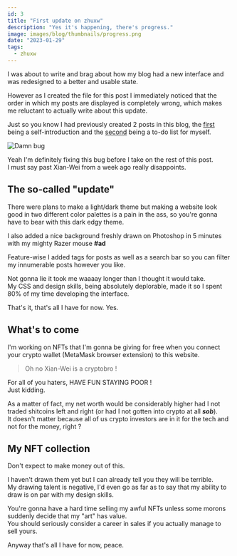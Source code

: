 ```yaml
---
id: 3
title: "First update on zhuxw"
description: "Yes it's happening, there's progress."
image: images/blog/thumbnails/progress.png
date: "2023-01-29"
tags:
  - zhuxw
---
```


I was about to write and brag about how my blog had a new interface and was redesigned to a better and usable state.

However as I created the file for this post I immediately noticed that the order in which my posts are displayed is completely wrong, which makes me reluctant to actually write about this update.

Just so you know I had previously created 2 posts in this blog, the [first](/post/hello-world) being a self-introduction and the [second](/post/todo-list) being a to-do list for myself.

![Damn bug](/images/blog/3-screenshot.png)

Yeah I'm definitely fixing this bug before I take on the rest of this post. \
I must say past Xian-Wei from a week ago really disappoints.

## The so-called "update"

There were plans to make a light/dark theme but making a website look good in two different color palettes is a pain in the ass, so you're gonna have to bear with this dark edgy theme.

I also added a nice background freshly drawn on Photoshop in 5 minutes with my mighty Razer mouse **#ad**

Feature-wise I added tags for posts as well as a search bar so you can filter my innumerable posts however you like.

Not gonna lie it took me waaaay longer than I thought it would take. \
My CSS and design skills, being absolutely deplorable, made it so I spent 80% of my time developing the interface.

That's it, that's all I have for now. Yes.

## What's to come

I'm working on NFTs that I'm gonna be giving for free when you connect your crypto wallet (MetaMask browser extension) to this website.

> Oh no Xian-Wei is a cryptobro !

For all of you haters, HAVE FUN STAYING POOR ! \
Just kidding.

As a matter of fact, my net worth would be considerably higher had I not traded shitcoins left and right (or had I not gotten into crypto at all **_sob_**). \
It doesn't matter because all of us crypto investors are in it for the tech and not for the money, right ?

## My NFT collection

Don't expect to make money out of this.

I haven't drawn them yet but I can already tell you they will be terrible. \
My drawing talent is negative, I'd even go as far as to say that my ability to draw is on par with my design skills.

You're gonna have a hard time selling my awful NFTs unless some morons suddenly decide that my "art" has value. \
You should seriously consider a career in sales if you actually manage to sell yours.

Anyway that's all I have for now, peace.
